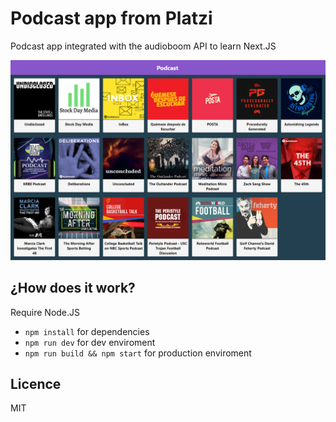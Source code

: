 # Podcast app from Platzi

Podcast app integrated with the audioboom API to learn Next.JS

![Captura de la App](./.readme-static/captura.png)

<!-- [Ver la aplicacion]() -->

## ¿How does it work?

Require Node.JS

* `npm install` for dependencies
* `npm run dev` for dev enviroment
* `npm run build && npm start` for production enviroment

## Licence

MIT